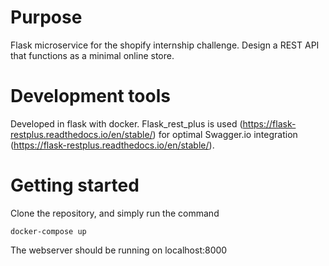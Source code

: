 # Purpose 

Flask microservice for the shopify internship challenge. Design a REST API that functions as a minimal online store. 

# Development tools

Developed in flask with docker. Flask_rest_plus is used (https://flask-restplus.readthedocs.io/en/stable/) for optimal Swagger.io integration (https://flask-restplus.readthedocs.io/en/stable/).

# Getting started

Clone the repository, and simply run the command 

`docker-compose up`

The webserver should be running on localhost:8000

